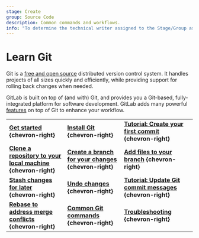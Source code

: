 ```yaml
---
stage: Create
group: Source Code
description: Common commands and workflows.
info: "To determine the technical writer assigned to the Stage/Group associated with this page, see https://handbook.gitlab.com/handbook/product/ux/technical-writing/#assignments"
---
```


# Learn Git

Git is a [free and open source](https://git-scm.com/about/free-and-open-source)
distributed version control system. It handles projects of all sizes quickly and
efficiently, while providing support for rolling back changes when needed.

GitLab is built on top of (and with) Git, and provides you a Git-based, fully-integrated
platform for software development. GitLab adds many powerful
[features](https://about.gitlab.com/features/) on top of Git to enhance your workflow.

| | | |
|--|--|--|
| [**Get started**](get_started.md) **{chevron-right}** | [**Install Git**](how_to_install_git/index.md) **{chevron-right}** | [**Tutorial: Create your first commit**](../../tutorials/make_first_git_commit/index.md) **{chevron-right}** |
| [**Clone a repository to your local machine**](clone.md) **{chevron-right}** | [**Create a branch for your changes**](branch.md) **{chevron-right}** | [**Add files to your branch**](../../gitlab-basics/add-file.md) **{chevron-right}** |
| [**Stash changes for later**](stash.md) **{chevron-right}** | [**Undo changes**](undo.md) **{chevron-right}** | [**Tutorial: Update Git commit messages**](../../tutorials/update_commit_messages/index.md) **{chevron-right}** |
| [**Rebase to address merge conflicts**](git_rebase.md) **{chevron-right}** | [**Common Git commands**](../../gitlab-basics/start-using-git.md) **{chevron-right}** | [**Troubleshooting**](troubleshooting_git.md) **{chevron-right}** |
